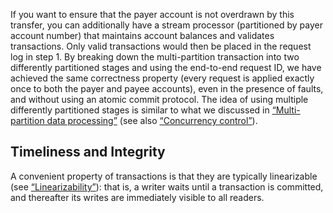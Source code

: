 If you want to ensure that the payer account is not overdrawn by this transfer, you can additionally
have a stream processor (partitioned by payer account number) that maintains account balances and
validates transactions. Only valid transactions would then be placed in the request log in step 1. By breaking down the multi-partition transaction into two differently partitioned stages and using
the end-to-end request ID, we have achieved the same correctness property (every request is applied
exactly once to both the payer and payee accounts), even in the presence of faults, and without using
an atomic commit protocol. The idea of using multiple differently partitioned stages is similar to
what we discussed in [“Multi-partition data processing”](#sec_future_unbundled_multi_partition) (see also [“Concurrency control”](ch11.html#sec_stream_concurrency)). ## Timeliness and Integrity 
A convenient property of transactions is that they are typically linearizable (see
[“Linearizability”](ch09.html#sec_consistency_linearizability)): that is, a writer waits until a transaction is committed, and
thereafter its writes are immediately visible to all readers.